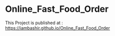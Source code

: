 # Online_Fast_Food_Order

This Project is published at : https://iambashir.github.io/Online_Fast_Food_Order
